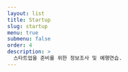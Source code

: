 ```yaml
---
layout: list
title: Startup
slug: startup
menu: true
submenu: false
order: 4
description: >
  스타트업을 준비를 위한 정보조사 및 예행연습.
---
```

